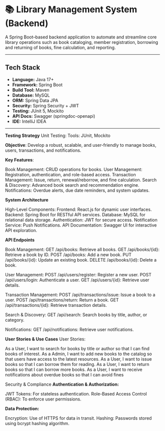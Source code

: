 # 📚 Library Management System (Backend)

A Spring Boot–based backend application to automate and streamline core library operations such as book cataloging, member registration, borrowing and returning of books, fine calculation, and reporting.

---

## Tech Stack

- **Language:** Java 17+
- **Framework:** Spring Boot
- **Build Tool:** Maven
- **Database:** MySQL
- **ORM:** Spring Data JPA
- **Security:** Spring Security + JWT
- **Testing:** JUnit 5, Mockito
- **API Docs:** Swagger (springdoc-openapi)
- **IDE:** IntelliJ IDEA
  
---

**Testing Strategy**
Unit Testing:
Tools: JUnit, Mockito

**Objective**:
Develop a robust, scalable, and user-friendly to manage books, users, transactions, and notifications.

**Key Features**:

Book Management: CRUD operations for books.
User Management: Registration, authentication, and role-based access.
Transaction Management: Issue, return, renewal/reborrow, and fine calculation.
Search & Discovery: Advanced book search and recommendation engine.
Notifications: Overdue alerts, due date reminders, and system updates.

**System Architecture**

High-Level Components:
Frontend: React.js for dynamic user interfaces.
Backend: Spring Boot for RESTful API services.
Database: MySQL for relational data storage.
Authentication: JWT for secure access.
Notification Service: Push Notifications.
API Documentation: Swagger UI for interactive API exploration.


**API Endpoints**

Book Management:
GET /api/books: Retrieve all books.
GET /api/books/{id}: Retrieve a book by ID.
POST /api/books: Add a new book.
PUT /api/books/{id}: Update an existing book.
DELETE /api/books/{id}: Delete a book.

User Management:
POST /api/users/register: Register a new user.
POST /api/users/login: Authenticate a user.
GET /api/users/{id}: Retrieve user details.

Transaction Management:
POST /api/transactions/issue: Issue a book to a user.
POST /api/transactions/return: Return a book.
GET /api/transactions/{id}: Retrieve transaction details.

Search & Discovery:
GET /api/search: Search books by title, author, or category.

Notifications:
GET /api/notifications: Retrieve user notifications.

**User Stories & Use Cases**
User Stories:

As a User, I want to search for books by title or author so that I can find books of interest.
As a Admin, I want to add new books to the catalog so that users have access to the latest resources.
As a User, I want to issue books so that I can borrow them for reading.
As a User, I want to return books so that I can borrow more books.
As a User, I want to receive notifications about overdue books so that I can avoid fines

Security & Compliance
**Authentication & Authorization:**

JWT Tokens: For stateless authentication.
Role-Based Access Control (RBAC): To enforce user permissions.

**Data Protection:**

Encryption: Use of HTTPS for data in transit.
Hashing: Passwords stored using bcrypt hashing algorithm.
